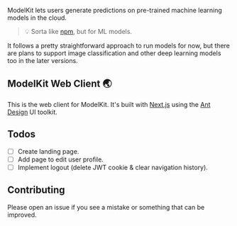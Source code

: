 ModelKit lets users generate predictions on pre-trained machine learning models in the cloud.

> :bulb: Sorta like [npm](https://npmjs.com), but for ML models.

It follows a pretty straightforward approach to run models for now, but there are plans to support image classification and other deep learning models too in the later versions.

## ModelKit Web Client :earth_asia:
This is the web client for ModelKit. It's built with [Next.js](https://nextjs.org/) using the [Ant Design](https://ant.design/docs/react/) UI toolkit.

## Todos
- [ ] Create landing page.
- [ ] Add page to edit user profile.
- [ ] Implement logout (delete JWT cookie & clear navigation history).

## Contributing
Please open an issue if you see a mistake or something that can be improved.
